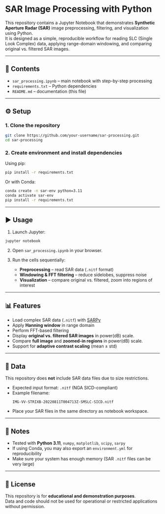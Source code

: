 # SAR Image Processing with Python

This repository contains a Jupyter Notebook that demonstrates **Synthetic Aperture Radar (SAR)** image preprocessing, filtering, and visualization using Python.  
It is designed as a simple, reproducible workflow for reading SLC (Single Look Complex) data, applying range-domain windowing, and comparing original vs. filtered SAR images.

---

## 📂 Contents
- `sar_processing.ipynb` – main notebook with step-by-step processing  
- `requirements.txt` – Python dependencies  
- `README.md` – documentation (this file)  

---

## ⚙️ Setup

### 1. Clone the repository
```bash
git clone https://github.com/your-username/sar-processing.git
cd sar-processing
```

### 2. Create environment and install dependencies
Using pip:
```bash
pip install -r requirements.txt
```

Or with Conda:
```bash
conda create -n sar-env python=3.11
conda activate sar-env
pip install -r requirements.txt
```

---

## ▶️ Usage

1. Launch Jupyter:
```bash
jupyter notebook
```

2. Open `sar_processing.ipynb` in your browser.

3. Run the cells sequentially:
   - **Preprocessing** – read SAR data (`.nitf` format)  
   - **Windowing & FFT filtering** – reduce sidelobes, suppress noise  
   - **Visualization** – compare original vs. filtered, zoom into regions of interest  

---

## 📊 Features

- Load complex SAR data (`.nitf`) with [SARPy](https://github.com/ngageoint/sarpy)  
- Apply **Hanning window** in range domain  
- Perform FFT-based filtering  
- Display **original vs. filtered SAR images** in power(dB) scale.
- Compare **full image** and **zoomed-in regions** in power(dB) scale.
- Support for **adaptive contrast scaling** (mean ± std)  

---

## 📁 Data

This repository does **not** include SAR data files due to size restrictions.  

- Expected input format: `.nitf` (NGA SICD-compliant)  
- Example filename:  
  ```
  IMG-VV-STRIXB-20220811T004713Z-SMSLC-SICD.nitf
  ```
- Place your SAR files in the same directory as notebook workspace.

---

## 📝 Notes

- Tested with **Python 3.11**, `numpy`, `matplotlib`, `scipy`, `sarpy`  
- If using Conda, you may also export an `environment.yml` for reproducibility  
- Make sure your system has enough memory (SAR `.nitf` files can be very large)

---

## 📜 License

This repository is for **educational and demonstration purposes**.  
Data and code should not be used for operational or restricted applications without permission.

